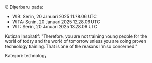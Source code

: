 ⏰ Diperbarui pada:
- WIB: Senin, 20 Januari 2025 11.28.06 UTC
- WITA: Senin, 20 Januari 2025 12.28.06 UTC
- WIT: Senin, 20 Januari 2025 13.28.06 UTC

Kutipan Inspiratif:
"Therefore, you are not training young people for the world of today and the world of tomorrow unless you are doing proven technology training. That is one of the reasons I'm so concerned."


Kategori: technology

